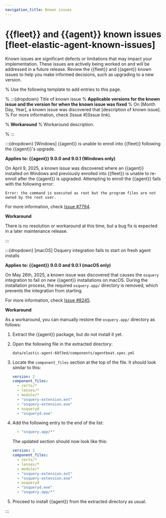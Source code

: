 ```yaml
---
navigation_title: Known issues
---
```


# {{fleet}} and {{agent}} known issues [fleet-elastic-agent-known-issues]
Known issues are significant defects or limitations that may impact your implementation. These issues are actively being worked on and will be addressed in a future release. Review the {{fleet}} and {{agent}} known issues to help you make informed decisions, such as upgrading to a new version.

% Use the following template to add entries to this page.

% :::{dropdown} Title of known issue
% **Applicable versions for the known issue and the version for when the known issue was fixed**
% On [Month Day, Year], a known issue was discovered that [description of known issue].
% For more information, check [Issue #](Issue link).

% **Workaround** 
% Workaround description.

% :::

:::{dropdown} [Windows] {{agent}} is unable to enroll into {{fleet}} following the {{agent}}'s upgrade.

**Applies to: {{agent}} 9.0.0 and 9.0.1 (Windows only)**

On April 9, 2025, a known issue was discovered where an {{agent}} installed on Windows and previously enrolled into {{fleet}} is unable to re-enroll after the {{agent}} is upgraded. Attempting to enroll the {{agent}} fails with the following error:

```shell
Error: the command is executed as root but the program files are not owned by the root user.
```

For more information, check [Issue #7794](https://github.com/elastic/elastic-agent/issues/7794).

**Workaround**

There is no resolution or workaround at this time, but a bug fix is expected in a later maintenance release.

:::

:::{dropdown} [macOS] Osquery integration fails to start on fresh agent installs

**Applies to: {{agent}} 9.0.0 and 9.0.1 (macOS only)**

On May 26th, 2025, a known issue was discovered that causes the `osquery` integration to fail on new {{agent}} installations on macOS. During the installation process, the required `osquery.app/` directory is removed, which prevents the integration from starting.

For more information, check [Issue #8245](https://github.com/elastic/elastic-agent/issues/8245).

**Workaround** 

As a workaround, you can manually restore the `osquery.app/` directory as follows:

1. Extract the {{agent}} package, but do not install it yet.

2. Open the following file in the extracted directory:

   ```
   data/elastic-agent-68f3ed/components/agentbeat.spec.yml
   ```

3. Locate the `component_files` section at the top of the file. It should look similar to this:

   ```yaml
   version: 2
   component_files:
     - certs/*
     - lenses/*
     - module/*
     - "osquery-extension.ext"
     - "osquery-extension.exe"
     - osqueryd
     - "osqueryd.exe"
   ```

4. Add the following entry to the end of the list:

   ```yaml
     - "osquery.app/*"
   ```

   The updated section should now look like this:

   ```yaml
   version: 2
   component_files:
     - certs/*
     - lenses/*
     - module/*
     - "osquery-extension.ext"
     - "osquery-extension.exe"
     - osqueryd
     - "osqueryd.exe"
     - "osquery.app/*"
   ```

5. Proceed to install {{agent}} from the extracted directory as usual.

:::